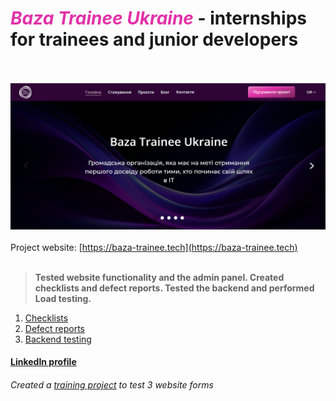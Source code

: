 # <span style="color: #e231a8;">_Baza Trainee Ukraine_</span> - internships for trainees and junior developers
<br><br>
![Project website](/assets/traineenew.png)
<br><br>
Project website: [https://baza-trainee.tech](https://baza-trainee.tech)
<br><br>
> **Tested website functionality and the admin panel. Created checklists and defect reports. Tested the backend and performed Load testing.**

1. [Checklists](https://docs.google.com/document/d/1rjUD7je5HC6pSOnea-kLE7H20IMVSfX2giGvpQhTJVo/edit?usp=sharing)
2. [Defect reports](https://docs.google.com/spreadsheets/d/1nRc6QTuEiUWEnGDqW_DJTeUfCvZjwtF9lhEatrB9uxQ/edit?usp=sharing)
3. [Backend testing](https://github.com/HannaVasylenko/Projects/tree/master/Baza%20Trainee/API%20Testing)

#### [LinkedIn profile](https://www.linkedin.com/in/hanna-vasylenko-17a1b6222/)

###### Created a [training project](https://github.com/HannaVasylenko/PythonProjectBaza20.git)  to test 3 website forms

